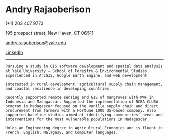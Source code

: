 Andry Rajaoberison
====================
(+1) 203 407 9773

195 prospect street, New Haven, CT 06511

andry.rajaoberison@yale.edu

[LinkedIn](https://www.linkedin.com/in/rajaoberison)

----------------------
    Pursuing a study in GIS software development and spatial data analysis at Yale University – School of Forestry & Environmental Studies. Experienced in ArcGIS, Google Earth Engine, and web development
    
    Interested in rural development, agricultural supply chain management, and coastal resilience in developing countries.
    
    Recently supported remote sensing and GIS of mangroves with WWF in Indonesia and Madagascar. Supported the implementation of NCBA CLUSA program in Madagascar focused on the vanilla supply chain and direct procurement from farmers with a Fortune 1000 US-based company. Also supported baseline studies aimed at identifying communities’ needs and interventions for the most vulnerable populations in Madagascar.
    
    Holds an Engineering degree in Agricultural Economics and is fluent in French, English, Malagasy, and Computer languages.


